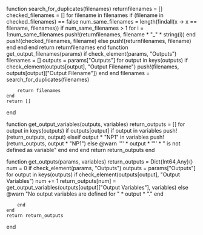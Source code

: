 
function search_for_duplicates(filenames)
    returnfilenames = []
    checked_filenames = []
    for filename in filenames
        if (filename in checked_filenames) == false
            num_same_filenames = length(findall(x -> x == filename, filenames))
            if num_same_filenames > 1
                for i = 1:num_same_filenames
                    push!(returnfilenames, filename * "_" * string(i))
                end
                push!(checked_filenames, filename)
            else
                push!(returnfilenames, filename)
            end
        end
    end
    return returnfilenames
end
function get_output_filenames(params)
    if check_element(params, "Outputs")
        filenames = []
        outputs = params["Outputs"]
        for output in keys(outputs)
            if check_element(outputs[output], "Output Filename")
                push!(filenames, outputs[output]["Output Filename"])
            end
        end
        filenames = search_for_duplicates(filenames)

        return filenames
    end
    return []
end

function get_output_variables(outputs, variables)
    return_outputs = []
    for output in keys(outputs)
        if outputs[output]
            if output in variables
                push!(return_outputs, output)
            elseif output * "NP1" in variables
                push!(return_outputs, output * "NP1")
            else
                @warn '"' * output * '"' * " is not defined as variable"
            end
        end
    end
    return return_outputs
end

function get_outputs(params, variables)
    return_outputs = Dict{Int64,Any}()
    num = 0
    if check_element(params, "Outputs")
        outputs = params["Outputs"]
        for output in keys(outputs)
            if check_element(outputs[output], "Output Variables")
                num += 1
                return_outputs[num] = get_output_variables(outputs[output]["Output Variables"], variables)
            else
                @warn "No output variables are defined for " * output * "."
            end

        end
    end
    return return_outputs
end